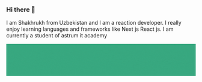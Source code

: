 ### Hi there 👋

I am Shakhrukh from Uzbekistan and I am a reaction developer. I really enjoy learning languages and frameworks like Next js React js. I am currently a student of astrum it academy	

![developer](https://github.com/otabekovshoxruh/otabekovshoxruh/blob/main/gitt%20hub%20bunerr.gif)
